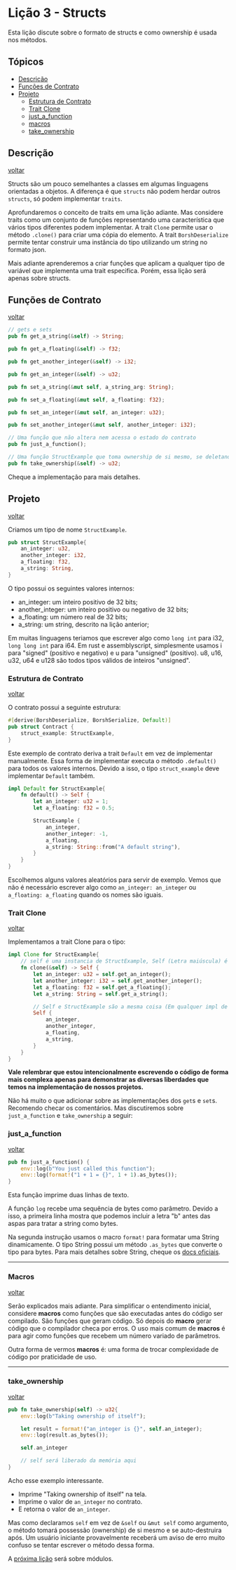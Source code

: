 # Lição 3 - Structs

Esta lição discute sobre o formato de structs e como ownership é usada nos métodos.

## Tópicos

 - [Descrição](#descri%C3%A7%C3%A3o)
 - [Funções de Contrato](#fun%C3%A7%C3%B5es-de-contrato)
 - [Projeto](#projeto)
   - [Estrutura de Contrato](#estrutura-de-contrato)
   - [Trait Clone](#trait-clone)
   - [just_a_function](#just_a_function)
   - [macros](#macros)
   - [take_ownership](#take_ownership)

## Descrição
[voltar](#li%C3%A7%C3%A3o-3---structs)

Structs são um pouco semelhantes a classes em algumas linguagens orientadas a objetos. A diferença é que ```structs``` não podem herdar outros ```structs```, só podem implementar ```traits```.

Aprofundaremos o conceito de traits em uma lição adiante. Mas considere traits como um conjunto de funções representando uma característica que vários tipos diferentes podem implementar. A trait ```Clone``` permite usar o método ```.clone()``` para criar uma cópia do elemento. A trait ```BorshDeserialize``` permite tentar construir uma instância do tipo utilizando um string no formato json.

Mais adiante aprenderemos a criar funções que aplicam a qualquer tipo de variável que implementa uma trait especifica. Porém, essa lição será apenas sobre structs.

## Funções de Contrato
[voltar](#li%C3%A7%C3%A3o-3---structs)

```rust
// gets e sets
pub fn get_a_string(&self) -> String;

pub fn get_a_floating(&self) -> f32;

pub fn get_another_integer(&self) -> i32;

pub fn get_an_integer(&self) -> u32;

pub fn set_a_string(&mut self, a_string_arg: String);

pub fn set_a_floating(&mut self, a_floating: f32);

pub fn set_an_integer(&mut self, an_integer: u32);

pub fn set_another_integer(&mut self, another_integer: i32);

// Uma função que não altera nem acessa o estado do contrato
pub fn just_a_function();

// Uma função StructExample que toma ownership de si mesmo, se deletando no final.
pub fn take_ownership(&self) -> u32;
```

Cheque a implementação para mais detalhes.

## Projeto
[voltar](#li%C3%A7%C3%A3o-3---structs)

Criamos um tipo de nome ```StructExample```.

```rust
pub struct StructExample{
    an_integer: u32,
    another_integer: i32,
    a_floating: f32,
    a_string: String,
}
```
O tipo possui os seguintes valores internos:
 - an_integer: um inteiro positivo de 32 bits;
 - another_integer: um inteiro positivo ou negativo de 32 bits;
 - a_floating: um número real de 32 bits;
 - a_string: um string, descrito na lição anterior;

Em muitas linguagens teriamos que escrever algo como ```long int``` para i32, ```long long int``` para i64. Em rust e assemblyscript, simplesmente usamos i para "signed" (positivo e negativo) e u para "unsigned" (positivo). u8, u16, u32, u64 e u128 são todos tipos válidos de inteiros "unsigned".

### Estrutura de Contrato
[voltar](#li%C3%A7%C3%A3o-3---structs)

O contrato possui a seguinte estrutura:

```rust
#[derive(BorshDeserialize, BorshSerialize, Default)]
pub struct Contract {
    struct_example: StructExample,
}
```

Este exemplo de contrato deriva a trait ```Default``` em vez de implementar manualmente. Essa forma de implementar executa o método ```.default()``` para todos os valores internos. Devido a isso, o tipo ```struct_example``` deve implementar ```Default``` também.

```rust
impl Default for StructExample{
    fn default() -> Self {
        let an_integer: u32 = 1;
        let a_floating: f32 = 0.5;

        StructExample {
            an_integer,
            another_integer: -1,
            a_floating,
            a_string: String::from("A default string"),
        }
    }
}
```

Escolhemos alguns valores aleatórios para servir de exemplo. Vemos que não é necessário escrever algo como ```an_integer: an_integer``` ou ```a_floating: a_floating``` quando os nomes são iguais.

### Trait Clone
[voltar](#li%C3%A7%C3%A3o-3---structs)

Implementamos a trait Clone para o tipo:

```rust
impl Clone for StructExample{
    // self é uma instancia de StructExample, Self (Letra maiúscula) é o tipo StructExample.
    fn clone(&self) -> Self {
        let an_integer: u32 = self.get_an_integer();
        let another_integer: i32 = self.get_another_integer();
        let a_floating: f32 = self.get_a_floating();
        let a_string: String = self.get_a_string();

        // Self e StructExample são a mesma coisa (Em qualquer impl de StructExample)
        Self {
            an_integer,
            another_integer,
            a_floating,
            a_string,
        }
    }
}
```

**Vale relembrar que estou intencionalmente escrevendo o código de forma mais complexa apenas para demonstrar as diversas liberdades que temos na implementação de nossos projetos.**

Não há muito o que adicionar sobre as implementações dos ```get```s e ```set```s. Recomendo checar os comentários. Mas discutiremos sobre ```just_a_function``` e ```take_ownership``` a seguir:

### just_a_function
[voltar](#li%C3%A7%C3%A3o-3---structs)

```rust
pub fn just_a_function() {
    env::log(b"You just called this function");
    env::log(format!("1 + 1 = {}", 1 + 1).as_bytes());
}
```
Esta função imprime duas linhas de texto. 

A função ```log``` recebe uma sequência de bytes como parâmetro. Devido a isso, a primeira linha mostra que podemos incluir a letra "b" antes das aspas para tratar a string como bytes.

Na segunda instrução usamos o macro ```format!``` para formatar uma String dinamicamente. O tipo String possui um método ```.as_bytes``` que converte o tipo para bytes. Para mais detalhes sobre String, cheque os [docs oficiais](https://doc.rust-lang.org/std/string/struct.String.html#method.as_bytes).

---

### Macros
[voltar](#li%C3%A7%C3%A3o-3---structs)

Serão explicados mais adiante. Para simplificar o entendimento inicial, considere **macros** como funções que são executadas antes do código ser compilado. São funções que geram código. Só depois do **macro** gerar código que o compilador checa por erros. O uso mais comum de **macros** é para agir como funções que recebem um número variado de parâmetros.

Outra forma de vermos **macros** é: uma forma de trocar complexidade de código por praticidade de uso.

---

### take_ownership
[voltar](#li%C3%A7%C3%A3o-3---structs)

```rust
pub fn take_ownership(self) -> u32{
    env::log(b"Taking ownership of itself");

    let result = format!("an_integer is {}", self.an_integer);
    env::log(result.as_bytes());

    self.an_integer

    // self será liberado da memória aqui
}
```

Acho esse exemplo interessante. 
 - Imprime "Taking ownership of itself" na tela. 
 - Imprime o valor de ```an_integer``` no contrato. 
 - E retorna o valor de ```an_integer```.

Mas como declaramos ```self``` em vez de ```&self``` ou ```&mut self``` como argumento, o método tomará possessão (ownership) de si mesmo e se auto-destruira após. Um usuário iniciante provavelmente receberá um aviso de erro muito confuso se tentar escrever o método dessa forma.

A [próxima lição](https://github.com/On0n0k1/Tutorial_NEAR_Rust/tree/main/lesson_4_modules) será sobre módulos.
